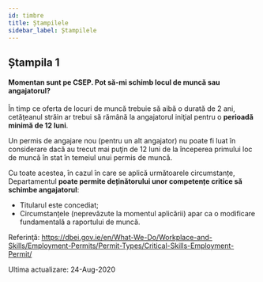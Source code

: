 ```yaml
---
id: timbre
title: Ștampilele
sidebar_label: Ștampilele
---
```


## Ștampila 1

#### **Momentan sunt pe CSEP. Pot să-mi schimb locul de muncă sau angajatorul?**

În timp ce oferta de locuri de muncă trebuie să aibă o durată de 2 ani, cetăţeanul străin ar trebui să rămână la angajatorul iniţial pentru o **perioadă minimă de 12 luni**.

Un permis de angajare nou (pentru un alt angajator) nu poate fi luat în considerare dacă au trecut mai puţin de 12 luni de la începerea primului loc de muncă în stat în temeiul unui permis de muncă.

Cu toate acestea, în cazul în care se aplică următoarele circumstanțe, Departamentul **poate permite deținătorului unor competențe critice să schimbe angajatorul**:

* Titularul este concediat;
* Circumstanțele (neprevăzute la momentul aplicării) apar ca o modificare fundamentală a raportului de muncă.

Referinţă: https://dbei.gov.ie/en/What-We-Do/Workplace-and-Skills/Employment-Permits/Permit-Types/Critical-Skills-Employment-Permit/

Ultima actualizare: 24-Aug-2020